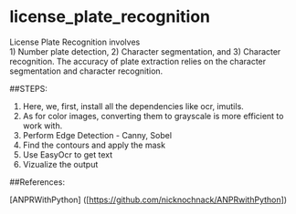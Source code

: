 # license_plate_recognition
License Plate Recognition involves  
                   1) Number plate detection, 
                   2) Character segmentation, and 
                   3) Character recognition.
The accuracy of plate extraction relies on the character segmentation and character recognition. 

##STEPS:
1. Here, we, first, install all the dependencies like ocr, imutils.
2. As for color images, converting them to grayscale is more efficient to work with.
3. Perform Edge Detection - Canny, Sobel
4. Find the contours and apply the mask
5. Use EasyOcr to get text
6. Vizualize the output

##References:

[ANPRWithPython] ([https://github.com/nicknochnack/ANPRwithPython])
